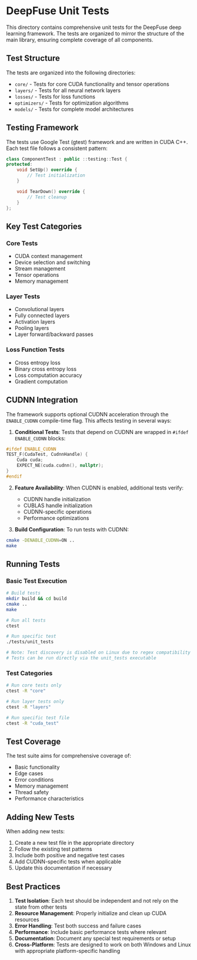 # DeepFuse Unit Tests

This directory contains comprehensive unit tests for the DeepFuse deep learning framework. The tests are organized to mirror the structure of the main library, ensuring complete coverage of all components.

## Test Structure

The tests are organized into the following directories:

- `core/` - Tests for core CUDA functionality and tensor operations
- `layers/` - Tests for all neural network layers
- `losses/` - Tests for loss functions
- `optimizers/` - Tests for optimization algorithms
- `models/` - Tests for complete model architectures

## Testing Framework

The tests use Google Test (gtest) framework and are written in CUDA C++. Each test file follows a consistent pattern:

```cpp
class ComponentTest : public ::testing::Test {
protected:
    void SetUp() override {
        // Test initialization
    }

    void TearDown() override {
        // Test cleanup
    }
};
```

## Key Test Categories

### Core Tests
- CUDA context management
- Device selection and switching
- Stream management
- Tensor operations
- Memory management

### Layer Tests
- Convolutional layers
- Fully connected layers
- Activation layers
- Pooling layers
- Layer forward/backward passes

### Loss Function Tests
- Cross entropy loss
- Binary cross entropy loss
- Loss computation accuracy
- Gradient computation

## CUDNN Integration

The framework supports optional CUDNN acceleration through the `ENABLE_CUDNN` compile-time flag. This affects testing in several ways:

1. **Conditional Tests**: Tests that depend on CUDNN are wrapped in `#ifdef ENABLE_CUDNN` blocks:
```cpp
#ifdef ENABLE_CUDNN
TEST_F(CudaTest, CudnnHandle) {
    Cuda cuda;
    EXPECT_NE(cuda.cudnn(), nullptr);
}
#endif
```

2. **Feature Availability**: When CUDNN is enabled, additional tests verify:
   - CUDNN handle initialization
   - CUBLAS handle initialization
   - CUDNN-specific operations
   - Performance optimizations

3. **Build Configuration**: To run tests with CUDNN:
```bash
cmake -DENABLE_CUDNN=ON ..
make
```

## Running Tests

### Basic Test Execution
```bash
# Build tests
mkdir build && cd build
cmake ..
make

# Run all tests
ctest

# Run specific test
./tests/unit_tests

# Note: Test discovery is disabled on Linux due to regex compatibility
# Tests can be run directly via the unit_tests executable
```

### Test Categories
```bash
# Run core tests only
ctest -R "core"

# Run layer tests only
ctest -R "layers"

# Run specific test file
ctest -R "cuda_test"
```

## Test Coverage

The test suite aims for comprehensive coverage of:
- Basic functionality
- Edge cases
- Error conditions
- Memory management
- Thread safety
- Performance characteristics

## Adding New Tests

When adding new tests:
1. Create a new test file in the appropriate directory
2. Follow the existing test patterns
3. Include both positive and negative test cases
4. Add CUDNN-specific tests when applicable
5. Update this documentation if necessary

## Best Practices

1. **Test Isolation**: Each test should be independent and not rely on the state from other tests
2. **Resource Management**: Properly initialize and clean up CUDA resources
3. **Error Handling**: Test both success and failure cases
4. **Performance**: Include basic performance tests where relevant
5. **Documentation**: Document any special test requirements or setup
6. **Cross-Platform**: Tests are designed to work on both Windows and Linux with appropriate platform-specific handling
